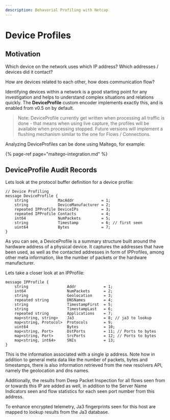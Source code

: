 ```yaml
---
description: Behavorial Profiling with Netcap
---
```


# Device Profiles

## Motivation

Which device on the network uses which IP address? Which addresses / devices did it contact?

How are devices related to each other, how does communication flow?

Identifying devices within a network is a good starting point for any investigation and helps to understand complex situations and relations quickly. The **DeviceProfile** custom encoder implements exactly this, and is enabled from v0.5 on by default.

> Note: DeviceProfile currently get written when processing all traffic is done - that means when using live capture, the profiles will be available when processing stopped. Future versions will implement a flushing mechanism similar  to the one for Flows / Connections.

Analyzing DeviceProfiles can be done using Maltego, for example:

{% page-ref page="maltego-integration.md" %}

## DeviceProfile Audit Records

Lets look at the protocol buffer definition for a device profile:

```text
// Device Profiling
message DeviceProfile {
    string             MacAddr            = 1;
    string             DeviceManufacturer = 2;
    repeated IPProfile DeviceIPs          = 3;
    repeated IPProfile Contacts           = 4;
    int64              NumPackets         = 5;
    string             Timestamp          = 6; // first seen
    uint64             Bytes              = 7;
}
```

As you can see, a DeviceProfile is a summary structure built around the hardware address of a physical device. It captures the addresses that have been used, as well as the contacted addresses in form of IPProfiles, among other meta information, like the number of packets or the hardware manufacturer.

Lets take a closer look at an IPProfile:

```text
message IPProfile {
    string                 Addr            = 1;
    int64                  NumPackets      = 2;
    string                 Geolocation     = 3;
    repeated string        DNSNames        = 4;
    string                 TimestampFirst  = 5;
    string                 TimestampLast   = 6;
    repeated string        Applications    = 7;
    map<string, string>    Ja3             = 8; // ja3 to lookup
    map<string, Protocol>  Protocols       = 9;
    uint64                 Bytes           = 10;
    map<string, Port>      DstPorts        = 11; // Ports to bytes
    map<string, Port>      SrcPorts        = 12; // Ports to bytes
    map<string, int64>     SNIs            = 13;
}
```

This is the information associated with a single ip address. Note how in addition to general meta data like the number of packets, bytes and timestamps, there is also information retrieved from the new resolvers API, namely the geolocation and dns names.

Additionally, the results from Deep Packet Inspection for all flows seen from or towards this IP are added as well, in addition to the Server Name Indicators seen and flow statistics for each seen port number from this address.

To enhance encrypted telemetry, Ja3 fingerprints seen for this host are mapped to lookup results from the  Ja3 database.

